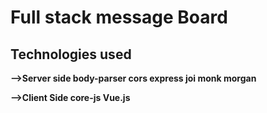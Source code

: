 <h1>  Full stack message Board </h1>

<h2> Technologies used </h2>

<strong>
  -->Server side 
        body-parser
        cors
        express
        joi
        monk
        morgan

  -->Client Side
        core-js
        Vue.js
</strong>
